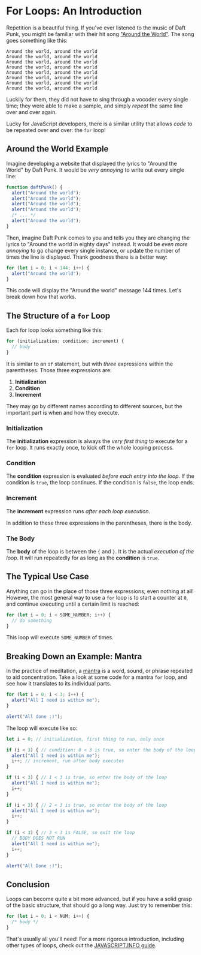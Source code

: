 # For Loops: An Introduction
Repetition is a beautiful thing. If you've ever listened to the music of Daft Punk, you might be familiar with their hit song ["Around the World"](https://www.youtube.com/watch?v=dwDns8x3Jb4). The song goes something like this:

```
Around the world, around the world
Around the world, around the world
Around the world, around the world
Around the world, around the world
Around the world, around the world
Around the world, around the world
Around the world, around the world
Around the world, around the world
```

Luckily for them, they did not have to sing through a vocoder every single time; they were able to make a sample, and simply _repeat_ the same line over and over again.

Lucky for JavaScript developers, there is a similar utility that allows _code_ to be repeated over and over: the `for` loop!

## Around the World Example
Imagine developing a website that displayed the lyrics to "Around the World" by Daft Punk. It would be _very annoying_ to write out every single line:

```js
function daftPunk() {
  alert("Around the world");
  alert("Around the world");
  alert("Around the world");
  alert("Around the world");
  /* ... */
  alert("Around the world");
}
```

Then, imagine Daft Punk comes to you and tells you they are changing the lyrics to "Around the world in eighty days" instead. It would be _even more annoying_ to go change every single instance, or update the number of times the line is displayed. Thank goodness there is a better way:

```js
for (let i = 0; i < 144; i++) {
  alert("Around the world");
}
```

This code will display the "Around the world" message 144 times. Let's break down how that works.

## The Structure of a `for` Loop
Each for loop looks something like this:

```js
for (initialization; condition; increment) {
  // body
}
```

It is similar to an `if` statement, but with _three_ expressions within the parentheses. Those three expressions are:

1. **Initialization**
1. **Condition**
1. **Increment**

They may go by different names according to different sources, but the important part is when and how they execute.

### Initialization
The **initialization** expression is always the _very first thing_ to execute for a `for` loop. It runs exactly once, to kick off the whole looping process.

### Condition
The **condition** expression is evaluated _before each entry into the loop_. If the condition is `true`, the loop continues. If the condition is `false`, the loop ends.

### Increment
The **increment** expression runs _after each loop execution_.

In addition to these three expressions in the parentheses, there is the body.

### The Body
The **body** of the loop is between the `{` and `}`. It is the actual _execution of the loop_. It will run repeatedly for as long as the **condition** is `true`.

## The Typical Use Case
Anything can go in the place of those three expressions; even nothing at all! However, the most general way to use a `for` loop is to start a counter at `0`, and continue executing until a certain limit is reached:

```js
for (let i = 0; i < SOME_NUMBER; i++) {
  // do something
}
```

This loop will execute `SOME_NUMBER` of times.

## Breaking Down an Example: Mantra
In the practice of meditation, a [mantra](https://blog.mindvalley.com/mantra-meditation/) is a word, sound, or phrase repeated to aid concentration. Take a look at some code for a mantra `for` loop, and see how it translates to its individual parts.

```js
for (let i = 0; i < 3; i++) {
  alert("All I need is within me");
}

alert("All done :)");
```

The loop will execute like so:

```js
let i = 0; // initialization, first thing to run, only once

if (i < 3) { // condition: 0 < 3 is true, so enter the body of the loop
  alert("All I need is within me");
  i++; // increment, run after body executes
}

if (i < 3) { // 1 < 3 is true, so enter the body of the loop
  alert("All I need is within me");
  i++;
}

if (i < 3) { // 2 < 3 is true, so enter the body of the loop
  alert("All I need is within me");
  i++;
}

if (i < 3) { // 3 < 3 is FALSE, so exit the loop
  // BODY DOES NOT RUN
  alert("All I need is within me");
  i++;
}

alert("All Done :)");
```

## Conclusion
Loops can become quite a bit more advanced, but if you have a solid grasp of the basic structure, that should go a long way. Just try to remember this:

```js
for (let i = 0; i < NUM; i++) {
  /* body */
}
```

That's usually all you'll need! For a more rigorous introduction, including other types of loops, check out the [JAVASCRIPT.INFO guide](https://javascript.info/while-for).
